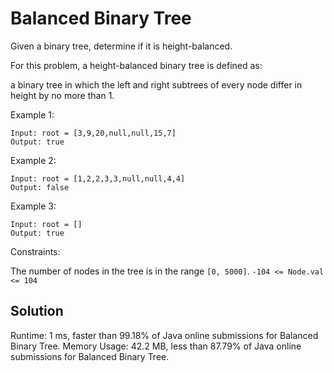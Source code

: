 # Balanced Binary Tree

Given a binary tree, determine if it is height-balanced.

For this problem, a height-balanced binary tree is defined as:

a binary tree in which the left and right subtrees of every node differ in height by no more than 1.



Example 1:

```
Input: root = [3,9,20,null,null,15,7]
Output: true
```
Example 2:

```
Input: root = [1,2,2,3,3,null,null,4,4]
Output: false
```
Example 3:
```
Input: root = []
Output: true
```

Constraints:

The number of nodes in the tree is in the range ```[0, 5000]```.
```-104 <= Node.val <= 104```


## Solution

Runtime: 1 ms, faster than 99.18% of Java online submissions for Balanced Binary Tree.
Memory Usage: 42.2 MB, less than 87.79% of Java online submissions for Balanced Binary Tree.